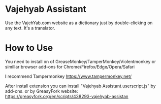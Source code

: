 # Vajehyab Assistant
Use the VajehYab.com website as a dictionary just by double-clicking on any text. It's a translator.

# How to Use
You need to install on of GreaseMonkey/TamperMonkey/Violentmonkey or simillar browser add-ons for
Chrome/Firefox/Edge/Opera/Safari

I recommend Tampermonkey
https://www.tampermonkey.net/

After install extension you can install "Vajehyab Assistant.userscript.js" by add-ons.
or by GreasyFork website:
https://greasyfork.org/en/scripts/438293-vajehyab-assistan
